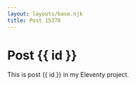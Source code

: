 ```yaml
---
layout: layouts/base.njk
title: Post 15378
---
```


# Post {{ id }}

This is post {{ id }} in my Eleventy project.
